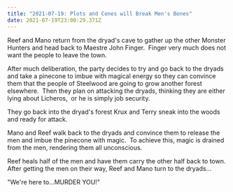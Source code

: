 ```yaml
---
title: "2021-07-19: Plots and Cones will Break Men's Bones"
date: 2021-07-19T23:00:29.371Z
---
```

<!--StartFragment-->

Reef and Mano return from the dryad's cave to gather up the other Monster Hunters and head back to Maestre John Finger.  Finger very much does not want the people to leave the town. 

After much deliberation, the party decides to try and go back to the dryads and take a pinecone to imbue with magical energy so they can convince them that the people of Steelwood are going to grow another forest elsewhere.  Then they plan on attacking the dryads, thinking they are either lying about Licheros,  or he is simply job security.

They go back into the dryad's forest Krux and Terry sneak into the woods and ready for attack. 

Mano and Reef walk back to the dryads and convince them to release the men and imbue the pinecone with magic.  To achieve this, magic is drained from the men, rendering them all unconscious.

Reef heals half of the men and have them carry the other half back to town.  After getting the men on their way, Reef and Mano turn to the dryads…

"We're here to…MURDER YOU!"

<!--EndFragment-->